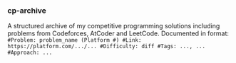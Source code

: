 ### cp-archive
A structured archive of my competitive programming solutions including problems from Codeforces, AtCoder and LeetCode. Documented in format:
`
  #Problem: problem_name (Platform #)
  #Link: https://platform.com/.../...
  #Difficulty: diff
  #Tags: ..., ...
  #Approach: ...
`
